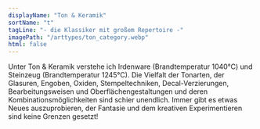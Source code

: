 ```yaml
---
displayName: "Ton & Keramik"
sortName: "t"
tagLine: "- die Klassiker mit großem Repertoire -"
imagePath: "/arttypes/ton_category.webp"
html: false
---
```


Unter Ton & Keramik verstehe ich Irdenware (Brandtemperatur 1040°C) und Steinzeug (Brandtemperatur 1245°C). Die Vielfalt der Tonarten, der Glasuren, Engoben, Oxiden, Stempeltechniken, Decal-Verzierungen, Bearbeitungsweisen und Oberflächengestaltungen und deren Kombinationsmöglichkeiten sind schier unendlich. Immer gibt es etwas Neues auszuprobieren, der Fantasie und dem kreativen Experimentieren sind keine Grenzen gesetzt!
